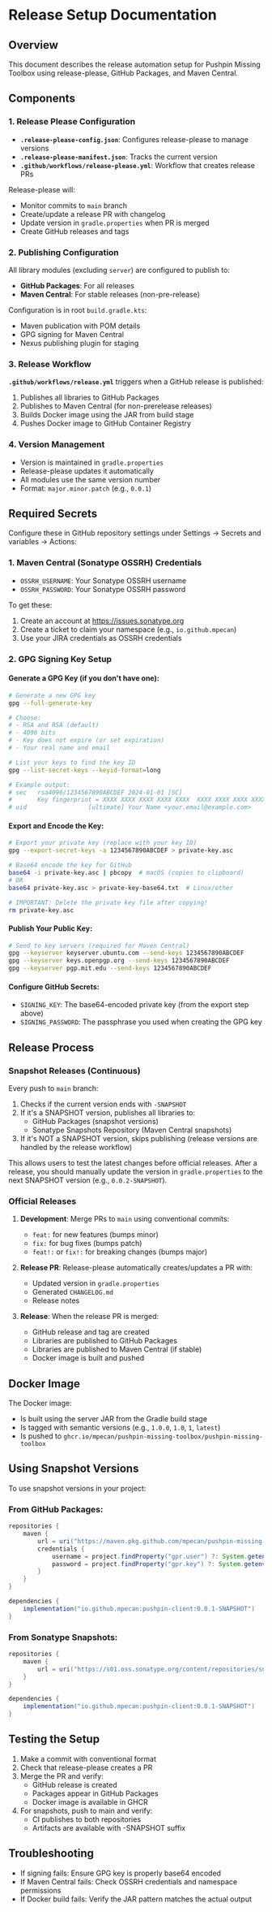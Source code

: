# Release Setup Documentation

## Overview

This document describes the release automation setup for Pushpin Missing Toolbox using release-please, GitHub Packages, and Maven Central.

## Components

### 1. Release Please Configuration

- **`.release-please-config.json`**: Configures release-please to manage versions
- **`.release-please-manifest.json`**: Tracks the current version
- **`.github/workflows/release-please.yml`**: Workflow that creates release PRs

Release-please will:
- Monitor commits to `main` branch
- Create/update a release PR with changelog
- Update version in `gradle.properties` when PR is merged
- Create GitHub releases and tags

### 2. Publishing Configuration

All library modules (excluding `server`) are configured to publish to:
- **GitHub Packages**: For all releases
- **Maven Central**: For stable releases (non-pre-release)

Configuration is in root `build.gradle.kts`:
- Maven publication with POM details
- GPG signing for Maven Central
- Nexus publishing plugin for staging

### 3. Release Workflow

**`.github/workflows/release.yml`** triggers when a GitHub release is published:
1. Publishes all libraries to GitHub Packages
2. Publishes to Maven Central (for non-prerelease releases)
3. Builds Docker image using the JAR from build stage
4. Pushes Docker image to GitHub Container Registry

### 4. Version Management

- Version is maintained in `gradle.properties`
- Release-please updates it automatically
- All modules use the same version number
- Format: `major.minor.patch` (e.g., `0.0.1`)

## Required Secrets

Configure these in GitHub repository settings under Settings → Secrets and variables → Actions:

### 1. Maven Central (Sonatype OSSRH) Credentials
- `OSSRH_USERNAME`: Your Sonatype OSSRH username
- `OSSRH_PASSWORD`: Your Sonatype OSSRH password

To get these:
1. Create an account at https://issues.sonatype.org
2. Create a ticket to claim your namespace (e.g., `io.github.mpecan`)
3. Use your JIRA credentials as OSSRH credentials

### 2. GPG Signing Key Setup

#### Generate a GPG Key (if you don't have one):
```bash
# Generate a new GPG key
gpg --full-generate-key

# Choose:
# - RSA and RSA (default)
# - 4096 bits
# - Key does not expire (or set expiration)
# - Your real name and email

# List your keys to find the key ID
gpg --list-secret-keys --keyid-format=long

# Example output:
# sec   rsa4096/1234567890ABCDEF 2024-01-01 [SC]
#       Key fingerprint = XXXX XXXX XXXX XXXX XXXX  XXXX XXXX XXXX XXXX XXXX
# uid                 [ultimate] Your Name <your.email@example.com>
```

#### Export and Encode the Key:
```bash
# Export your private key (replace with your key ID)
gpg --export-secret-keys -a 1234567890ABCDEF > private-key.asc

# Base64 encode the key for GitHub
base64 -i private-key.asc | pbcopy  # macOS (copies to clipboard)
# OR
base64 private-key.asc > private-key-base64.txt  # Linux/other

# IMPORTANT: Delete the private key file after copying!
rm private-key.asc
```

#### Publish Your Public Key:
```bash
# Send to key servers (required for Maven Central)
gpg --keyserver keyserver.ubuntu.com --send-keys 1234567890ABCDEF
gpg --keyserver keys.openpgp.org --send-keys 1234567890ABCDEF
gpg --keyserver pgp.mit.edu --send-keys 1234567890ABCDEF
```

#### Configure GitHub Secrets:
- `SIGNING_KEY`: The base64-encoded private key (from the export step above)
- `SIGNING_PASSWORD`: The passphrase you used when creating the GPG key

## Release Process

### Snapshot Releases (Continuous)

Every push to `main` branch:
1. Checks if the current version ends with `-SNAPSHOT`
2. If it's a SNAPSHOT version, publishes all libraries to:
   - GitHub Packages (snapshot versions)
   - Sonatype Snapshots Repository (Maven Central snapshots)
3. If it's NOT a SNAPSHOT version, skips publishing (release versions are handled by the release workflow)

This allows users to test the latest changes before official releases. After a release, you should manually update the version in `gradle.properties` to the next SNAPSHOT version (e.g., `0.0.2-SNAPSHOT`).

### Official Releases

1. **Development**: Merge PRs to `main` using conventional commits:
   - `feat:` for new features (bumps minor)
   - `fix:` for bug fixes (bumps patch)
   - `feat!:` or `fix!:` for breaking changes (bumps major)

2. **Release PR**: Release-please automatically creates/updates a PR with:
   - Updated version in `gradle.properties`
   - Generated `CHANGELOG.md`
   - Release notes

3. **Release**: When the release PR is merged:
   - GitHub release and tag are created
   - Libraries are published to GitHub Packages
   - Libraries are published to Maven Central (if stable)
   - Docker image is built and pushed

## Docker Image

The Docker image:
- Is built using the server JAR from the Gradle build stage
- Is tagged with semantic versions (e.g., `1.0.0`, `1.0`, `1`, `latest`)
- Is pushed to `ghcr.io/mpecan/pushpin-missing-toolbox/pushpin-missing-toolbox`

## Using Snapshot Versions

To use snapshot versions in your project:

### From GitHub Packages:
```gradle
repositories {
    maven {
        url = uri("https://maven.pkg.github.com/mpecan/pushpin-missing-toolbox")
        credentials {
            username = project.findProperty("gpr.user") ?: System.getenv("USERNAME")
            password = project.findProperty("gpr.key") ?: System.getenv("TOKEN")
        }
    }
}

dependencies {
    implementation("io.github.mpecan:pushpin-client:0.0.1-SNAPSHOT")
}
```

### From Sonatype Snapshots:
```gradle
repositories {
    maven {
        url = uri("https://s01.oss.sonatype.org/content/repositories/snapshots/")
    }
}

dependencies {
    implementation("io.github.mpecan:pushpin-client:0.0.1-SNAPSHOT")
}
```

## Testing the Setup

1. Make a commit with conventional format
2. Check that release-please creates a PR
3. Merge the PR and verify:
   - GitHub release is created
   - Packages appear in GitHub Packages
   - Docker image is available in GHCR
4. For snapshots, push to main and verify:
   - CI publishes to both repositories
   - Artifacts are available with -SNAPSHOT suffix

## Troubleshooting

- If signing fails: Ensure GPG key is properly base64 encoded
- If Maven Central fails: Check OSSRH credentials and namespace permissions
- If Docker build fails: Verify the JAR pattern matches the actual output
